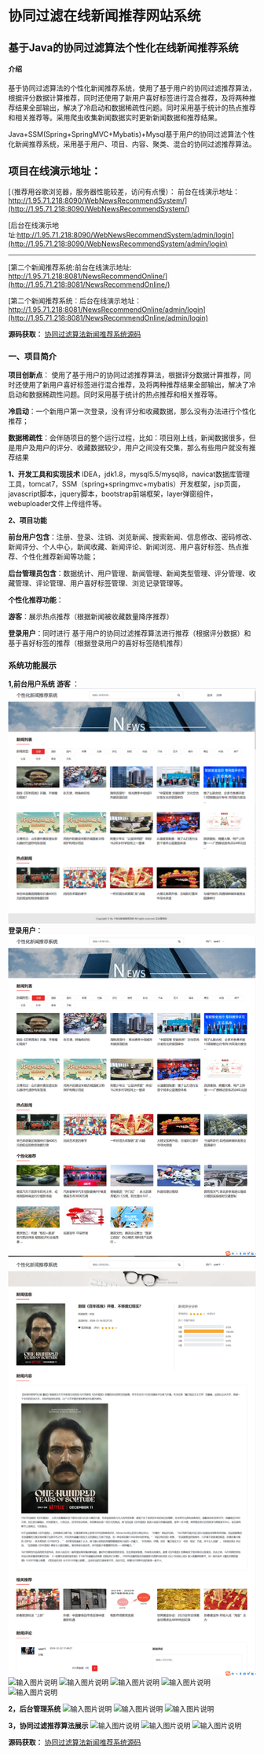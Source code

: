 # 协同过滤在线新闻推荐网站系统

## 基于Java的协同过滤算法个性化在线新闻推荐系统

#### 介绍
基于协同过滤算法的个性化新闻推荐系统，使用了基于用户的协同过滤推荐算法，根据评分数据计算推荐，同时还使用了新用户喜好标签进行混合推荐，及将两种推荐结果全部输出，解决了冷启动和数据稀疏性问题。同时采用基于统计的热点推荐和相关推荐等。采用爬虫收集新闻数据实时更新新闻数据和推荐结果。

Java+SSM(Spring+SpringMVC+Mybatis)+Mysql基于用户的协同过滤算法个性化新闻推荐系统，采用基于用户、项目、内容、聚类、混合的协同过滤推荐算法。



## 项目在线演示地址：
[（推荐用谷歌浏览器，服务器性能较差，访问有点慢）：
前台在线演示地址：http://1.95.71.218:8090/WebNewsRecommendSystem/](http://1.95.71.218:8090/WebNewsRecommendSystem/) 
   
[后台在线演示地址:http://1.95.71.218:8090/WebNewsRecommendSystem/admin/login](http://1.95.71.218:8090/WebNewsRecommendSystem/admin/login)     

----------------------------------------------------------------------------------------

[第二个新闻推荐系统:前台在线演示地址: http://1.95.71.218:8081/NewsRecommendOnline/](http://1.95.71.218:8081/NewsRecommendOnline/)      
  
[第二个新闻推荐系统：后台在线演示地址：http://1.95.71.218:8081/NewsRecommendOnline/admin/login](http://1.95.71.218:8081/NewsRecommendOnline/admin/login)      


 **源码获取：** [协同过滤算法新闻推荐系统源码](https://gitee.com/lixusadeng/Collaborative-filtering-news-recommendation-system/blob/master/%E5%8D%8F%E5%90%8C%E8%BF%87%E6%BB%A4%E7%AE%97%E6%B3%95%E4%B8%AA%E6%80%A7%E5%8C%96%E6%96%B0%E9%97%BB%E6%8E%A8%E8%8D%90%E7%B3%BB%E7%BB%9F%E6%BA%90%E7%A0%81.zip)

### 一、项目简介

**项目创新点**：
使用了基于用户的协同过滤推荐算法，根据评分数据计算推荐，同时还使用了新用户喜好标签进行混合推荐，及将两种推荐结果全部输出，解决了冷启动和数据稀疏性问题。同时采用基于统计的热点推荐和相关推荐等。

**冷启动**：一个新用户第一次登录，没有评分和收藏数据，那么没有办法进行个性化推荐；

**数据稀疏性**：会伴随项目的整个运行过程，比如：项目刚上线，新闻数据很多，但是用户及用户的评分、收藏数据较少，用户之间没有交集，那么有些用户就没有推荐结果


**1、开发工具和实现技术**
IDEA，jdk1.8，mysql5.5/mysql8，navicat数据库管理工具，tomcat7，SSM（spring+springmvc+mybatis）开发框架，jsp页面，javascript脚本，jquery脚本，bootstrap前端框架，layer弹窗组件，webuploader文件上传组件等。

**2、项目功能**

**前台用户包含**：注册、登录、注销、浏览新闻、搜索新闻、信息修改、密码修改、新闻评分、个人中心，新闻收藏、新闻评论、新闻浏览、用户喜好标签、热点推荐、个性化推荐新闻等功能；

**后台管理员包含**：数据统计、用户管理、新闻管理、新闻类型管理、评分管理、收藏管理、评论管理、用户喜好标签管理、浏览记录管理等。

**个性化推荐功能**：

**游客**：展示热点推荐（根据新闻被收藏数量降序推荐）

**登录用户**：同时进行 基于用户的协同过滤推荐算法进行推荐（根据评分数据）和 基于喜好标签的推荐（根据登录用户的喜好标签随机推荐）

### 系统功能展示

**1,前台用户系统**
 **游客** ：
![输入图片说明](01%E9%A6%96%E9%A1%B5%E6%B8%B8%E5%AE%A2.png)
 **登录用户**：
![输入图片说明](01%E9%A6%96%E9%A1%B5%E7%99%BB%E5%BD%95%E7%94%A8%E6%88%B7.png)
![输入图片说明](02%E6%96%B0%E9%97%BB%E8%AF%A6%E6%83%85.png)
![输入图片说明](03%E4%B8%AA%E4%BA%BA%E4%B8%AD%E5%BF%83.png)
![输入图片说明](04.png)
![输入图片说明](05.1.png)
![输入图片说明](05.png)
![输入图片说明](06.png)

**2，后台管理系统**
![输入图片说明](07.png)
![输入图片说明](08.png)
![输入图片说明](09.png)

**3，协同过滤推荐算法展示**
![输入图片说明](%E4%BB%A3%E7%A0%81.jpg)
![输入图片说明](10%E6%8E%A8%E8%8D%90%E5%B1%95%E7%A4%BA.png)
![输入图片说明](11%E7%AE%97%E6%B3%95.png)

 **源码获取：** [协同过滤算法新闻推荐系统源码](https://gitee.com/lixusadeng/Collaborative-filtering-news-recommendation-system/blob/master/%E5%8D%8F%E5%90%8C%E8%BF%87%E6%BB%A4%E7%AE%97%E6%B3%95%E4%B8%AA%E6%80%A7%E5%8C%96%E6%96%B0%E9%97%BB%E6%8E%A8%E8%8D%90%E7%B3%BB%E7%BB%9F%E6%BA%90%E7%A0%81.zip)